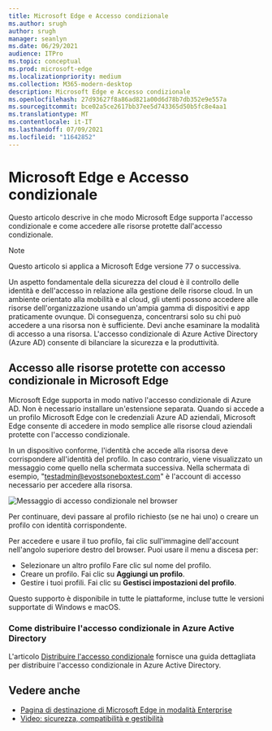 ```yaml
---
title: Microsoft Edge e Accesso condizionale
ms.author: srugh
author: srugh
manager: seanlyn
ms.date: 06/29/2021
audience: ITPro
ms.topic: conceptual
ms.prod: microsoft-edge
ms.localizationpriority: medium
ms.collection: M365-modern-desktop
description: Microsoft Edge e Accesso condizionale
ms.openlocfilehash: 27d93627f8a86ad821a00d6d78b7db352e9e557a
ms.sourcegitcommit: bce02a5ce2617bb37ee5d743365d50b5fc8e4aa1
ms.translationtype: MT
ms.contentlocale: it-IT
ms.lasthandoff: 07/09/2021
ms.locfileid: "11642852"
---
```

# <a name="microsoft-edge-and-conditional-access"></a>Microsoft Edge e Accesso condizionale
  
Questo articolo descrive in che modo Microsoft Edge supporta l'accesso condizionale e come accedere alle risorse protette dall'accesso condizionale.

> [!NOTE]
> Questo articolo si applica a Microsoft Edge versione 77 o successiva.

Un aspetto fondamentale della sicurezza del cloud è il controllo delle identità e dell'accesso in relazione alla gestione delle risorse cloud. In un ambiente orientato alla mobilità e al cloud, gli utenti possono accedere alle risorse dell'organizzazione usando un'ampia gamma di dispositivi e app praticamente ovunque. Di conseguenza, concentrarsi solo su chi può accedere a una risorsa non è sufficiente. Devi anche esaminare la modalità di accesso a una risorsa. L'accesso condizionale di Azure Active Directory (Azure AD) consente di bilanciare la sicurezza e la produttività.

## <a name="accessing-conditional-access-protected-resources-in-microsoft-edge"></a>Accesso alle risorse protette con accesso condizionale in Microsoft Edge

Microsoft Edge supporta in modo nativo l'accesso condizionale di Azure AD. Non è necessario installare un'estensione separata. Quando si accede a un profilo Microsoft Edge con le credenziali Azure AD aziendali, Microsoft Edge consente di accedere in modo semplice alle risorse cloud aziendali protette con l'accesso condizionale.

In un dispositivo conforme, l'identità che accede alla risorsa deve corrispondere all'identità del profilo.  In caso contrario, viene visualizzato un messaggio come quello nella schermata successiva. Nella schermata di esempio, "testadmin@evostsoneboxtest.com" è l'account di accesso necessario per accedere alla risorsa.

![Messaggio di accesso condizionale nel browser](./media/edge-security/microsoft-edge-security-conditional-access.png)

Per continuare, devi passare al profilo richiesto (se ne hai uno) o creare un profilo con identità corrispondente.

Per accedere e usare il tuo profilo, fai clic sull'immagine dell'account nell'angolo superiore destro del browser. Puoi usare il menu a discesa per:

- Selezionare un altro profilo Fare clic sul nome del profilo.
- Creare un profilo. Fai clic su **Aggiungi un profilo**.
- Gestire i tuoi profili. Fai clic su **Gestisci impostazioni del profilo**.

Questo supporto è disponibile in tutte le piattaforme, incluse tutte le versioni supportate di Windows e macOS.

### <a name="how-to-deploy-conditional-access-in-azure-active-directory"></a>Come distribuire l'accesso condizionale in Azure Active Directory

L'articolo [Distribuire l'accesso condizionale](/azure/active-directory/conditional-access/plan-conditional-access) fornisce una guida dettagliata per distribuire l'accesso condizionale in Azure Active Directory.

## <a name="see-also"></a>Vedere anche

- [Pagina di destinazione di Microsoft Edge in modalità Enterprise](https://aka.ms/EdgeEnterprise)
- [Video: sicurezza, compatibilità e gestibilità](/microsoft-edge-video-security-compatibility-manageability.md)